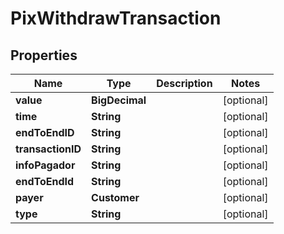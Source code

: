 

# PixWithdrawTransaction


## Properties

| Name | Type | Description | Notes |
|------------ | ------------- | ------------- | -------------|
|**value** | **BigDecimal** |  |  [optional] |
|**time** | **String** |  |  [optional] |
|**endToEndID** | **String** |  |  [optional] |
|**transactionID** | **String** |  |  [optional] |
|**infoPagador** | **String** |  |  [optional] |
|**endToEndId** | **String** |  |  [optional] |
|**payer** | **Customer** |  |  [optional] |
|**type** | **String** |  |  [optional] |



